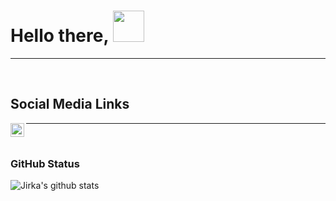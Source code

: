 # Hello there, <img src="https://media.giphy.com/media/12oufCB0MyZ1Go/giphy.gif" width="50"></h2>
<hr>
<br>

## Social Media Links
</a>
<a href="https://www.linkedin.com/in/toufiqahmedshr/">
  <img align="left" alt="Toufiq's LinkedIn" width="22px" src="https://raw.githubusercontent.com/peterthehan/peterthehan/master/assets/linkedin.svg" />
</a>

<hr>

<br>

### GitHub Status
![Jirka's github stats](https://github-readme-stats.vercel.app/api?username=toufiq-ahmed&show_icons=true&count_private=true)
